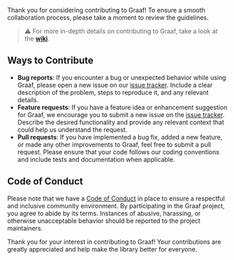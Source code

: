 Thank you for considering contributing to Graaf! To ensure a smooth collaboration process, please take a moment to review the guidelines.

> :warning: For more in-depth details on contributing to Graaf, take a look at the [**wiki**](https://github.com/bobluppes/graaf/wiki).

## Ways to Contribute
- **Bug reports**: If you encounter a bug or unexpected behavior while using Graaf, please open a new issue on our [issue tracker](https://github.com/bobluppes/graaf/issues). Include a clear description of the problem, steps to reproduce it, and any relevant details.
- **Feature requests**: If you have a feature idea or enhancement suggestion for Graaf, we encourage you to submit a new issue on the [issue tracker](https://github.com/bobluppes/graaf/issues). Describe the desired functionality and provide any relevant context that could help us understand the request.
- **Pull requests**: If you have implemented a bug fix, added a new feature, or made any other improvements to Graaf, feel free to submit a pull request. Please ensure that your code follows our coding conventions and include tests and documentation when applicable.

## Code of Conduct
Please note that we have a [Code of Conduct](https://github.com/bobluppes/graaf/wiki/code-of-conduct) in place to ensure a respectful and inclusive community environment. By participating in the Graaf project, you agree to abide by its terms. Instances of abusive, harassing, or otherwise unacceptable behavior should be reported to the project maintainers.

Thank you for your interest in contributing to Graaf! Your contributions are greatly appreciated and help make the library better for everyone.